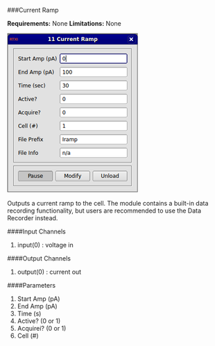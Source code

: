 ###Current Ramp

**Requirements:** None
**Limitations:** None

![Current Ramp GUI](current-ramp.png)

<!--start-->
Outputs a current ramp to the cell. The module contains a built-in data recording functionality, but users are recommended to use the Data Recorder instead. 
<!--end-->

####Input Channels
1. input(0) : voltage in

####Output Channels
1. output(0) : current out

####Parameters
1. Start Amp (pA)
2. End Amp (pA)
3. Time (s)
4. Active? (0 or 1)
5. Acquirei? (0 or 1)
6. Cell (#)
